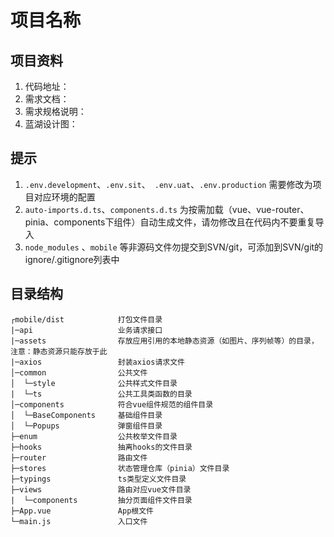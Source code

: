<!--
 * @Author: dushuai
 * @Date: 2023-03-17 09:30:38
 * @LastEditors: dushuai
 * @LastEditTime: 2023-03-21 16:05:34
 * @description: 框架说明
-->
# 项目名称

## 项目资料

1. 代码地址：
2. 需求文档：
3. 需求规格说明：
4. 蓝湖设计图：

## 提示

1. `.env.development`、`.env.sit`、` .env.uat`、`.env.production` 需要修改为项目对应环境的配置
2. `auto-imports.d.ts`、`components.d.ts` 为按需加载（vue、vue-router、pinia、components下组件）自动生成文件，请勿修改且在代码内不要重复导入
3. `node_modules` 、`mobile` 等非源码文件勿提交到SVN/git，可添加到SVN/git的ignore/.gitignore列表中

## 目录结构

```
┌mobile/dist            打包文件目录
|─api              		业务请求接口
|─assets                存放应用引用的本地静态资源（如图片、序列帧等）的目录，注意：静态资源只能存放于此
|─axios                 封装axios请求文件
│─common            	公共文件
│  └─style            	公共样式文件目录
|  └─ts                 公共工具类函数的目录
│─components            符合vue组件规范的组件目录
│  └─BaseComponents     基础组件目录
│  └─Popups             弹窗组件目录
├─enum                  公共枚举文件目录
├─hooks                	抽离hooks的文件目录
├─router                路由文件
├─stores                状态管理仓库（pinia）文件目录
├─typings               ts类型定义文件目录
├─views                 路由对应vue文件目录
|  └─components         抽分页面组件文件目录
├─App.vue               App根文件
└─main.js               入口文件
```